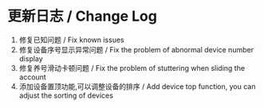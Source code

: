 # 更新日志 / Change Log

1. 修复已知问题 / Fix known issues
2. 修复设备序号显示异常问题 / Fix the problem of abnormal device number display
3. 修复养号滑动卡顿问题 / Fix the problem of stuttering when sliding the account
4. 添加设备置顶功能,可以调整设备的排序 / Add device top function, you can adjust the sorting of devices
